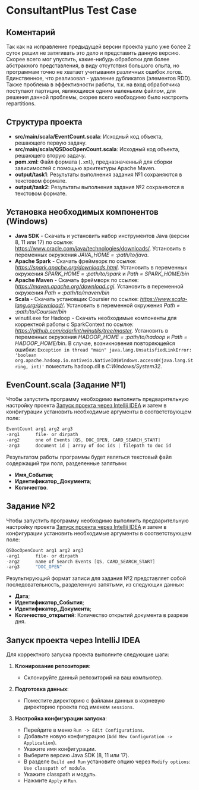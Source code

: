 # ConsultantPlus Test Case

## Коментарий
Так как на исправление предыдущей версии проекта ушло уже более 2 суток решил не затягивать это дело и представить данную версию. Скорее всего мог упустить, какие-нибудь обработки для более абстракного представления, в виду отсутствия большого опыта, но программам точно не хватает учитывания различных ошибок логов. Единственное, что реализовал - удаление дубликатов (элементов RDD). Также проблема в эффективности работы, т.к. на вход обработчика поступают партиции, являющиеся одним маленьким файлом, для решения данной проблемы, скорее всего необходимо было настроить repartitions.

## Структура проекта

- **src/main/scala/EventCount.scala**: Исходный код объекта, решающего первую задачу.
- **src/main/scala/QSDocOpenCount.scala**: Исходный код объекта, решающего вторую задачу.
- **pom.xml**: Файл формата (`.xml`), предназначенный для сборки зависимостей с помощью архитектуры Apache Maven.
- **output/task1**: Результаты выполнения задания №1 сохраняются в текстовом формате.
- **output/task2**: Результаты выполнения задания №2 сохраняются в текстовом формате.

## Установка необходимых компонентов (Windows)

- **Java SDK** - Скачать и установить набор инструментов Java (версии 8, 11 или 17) по ссылке: https://www.oracle.com/java/technologies/downloads/. Установить в переменных окружения *JAVA_HOME = :path/to/java*.
- **Apache Spark** - Скачать фреймворк по ссылке: *https://spark.apache.org/downloads.html*. Установить в переменных окружения *SPARK_HOME = :path/to/spark* и *Path = SPARK_HOME/bin*
- **Apache Maven** - Скачать фреймворк по ссылке: *https://maven.apache.org/download.cgi*. Установить в переменной окружения *Path = :path/to/maven/bin*
- **Scala** - Скачать установщик Coursier по ссылке: *https://www.scala-lang.org/download/*. Установить в переменной окружения *Path = :path/to/Coursier/bin*
- winutil.exe for Hadoop - Скачать необходимые компоненты для корректной работы с SparkContext по ссылке: *https://github.com/cdarlint/winutils/tree/master*. Установить в переменных окружения *HADOOP_HOME = :path/to/hadoop* и *Path = HADOOP_HOME/bin*. В случае, возникновения повторяющейся ошибки:
  `Exception in thread "main" java.lang.UnsatisfiedLinkError: 'boolean org.apache.hadoop.io.nativeio.NativeIO$Windows.access0(java.lang.String, int)'`
поместить hadoop.dll в *C:Windows/System32*.

## EvenCount.scala (Задание №1)

Чтобы запустить программу необходимо выполнить предварительную настройку проекта [Запуск проекта через Intellij IDEA](#Запуск-проекта) и затем в конфигурации установить необходимые аргументы в соответствующем поле:

```scala
EventCount arg1 arg2 arg3
-arg1      file- or dirpath
-arg2      one of Events [QS, DOC_OPEN, CARD_SEARCH_START]
-arg3      document id | array of doc ids | filepath to doc id
```

Результатом работы программы будет являться текстовый файл содержащий три поля, разделенные запятыми: 
- **Имя_События**;
- **Идентификатор_Документа**;
- **Количество**.

## Задание №2

Чтобы запустить программу необходимо выполнить предварительную настройку проекта [Запуск проекта через Intellij IDEA](#Запуск-проекта) и затем в конфигурации установить необходимые аргументы в соответствующем поле:

```scala
QSDocOpenCount arg1 arg2 arg3
-arg1      file- or dirpath
-arg2      name of Search Events [QS, CARD_SEARCH_START]
-arg3      "DOC_OPEN"
```

Результирующий формат записи для задания №2 представляет собой последовательность, разделенную запятыми, из следующих данных:
- **Дата**;
- **Идентификатор_События**;
- **Идентификатор_Документа**;
- **Количество_открытий**: Количество открытий документа в разрезе дня.


## Запуск проекта через IntelliJ IDEA

Для корректного запуска проекта выполните следующие шаги:

1. **Клонирование репозитория**:
   - Склонируйте данный репозиторий на ваш компьютер.

2. **Подготовка данных**:
   - Поместите директорию с файлами данных в корневую директорию проекта под именем `sessions`.

3. **Настройка конфигурации запуска**:
   - Перейдите в меню `Run -> Edit Configurations`.
   - Добавьте новую конфигурацию (`Add New Configuration -> Application`).
   - Укажите имя конфигурации.
   - Выберите версию Java SDK (8, 11 или 17).
   - В разделе `Build and Run` установите опцию через `Modify options`: `Use classpath of module`.
   - Укажите classpath и модуль.
   - Нажмите `Apply` и `Run`.
